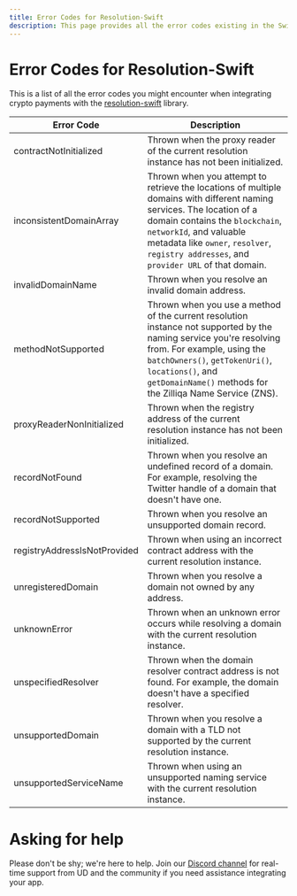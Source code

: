 ```yaml
---
title: Error Codes for Resolution-Swift
description: This page provides all the error codes existing in the Swift Resolution Library.
---
```


# Error Codes for Resolution-Swift

This is a list of all the error codes you might encounter when integrating crypto payments with the [resolution-swift](https://github.com/unstoppabledomains/resolution-swift) library.

| Error Code | Description |
|---|---|
| contractNotInitialized | Thrown when the proxy reader of the current resolution instance has not been initialized. |
| inconsistentDomainArray | Thrown when you attempt to retrieve the locations of multiple domains with different naming services. The location of a domain contains the `blockchain`, `networkId`, and valuable metadata like `owner`, `resolver`, `registry addresses`, and `provider URL` of that domain. |
| invalidDomainName | Thrown when you resolve an invalid domain address. |
| methodNotSupported | Thrown when you use a method of the current resolution instance not supported by the naming service you're resolving from. For example, using the `batchOwners()`, `getTokenUri()`, `locations()`, and `getDomainName()` methods for the Zilliqa Name Service (ZNS). |
| proxyReaderNonInitialized | Thrown when the registry address of the current resolution instance has not been initialized. |
| recordNotFound | Thrown when you resolve an undefined record of a domain. For example, resolving the Twitter handle of a domain that doesn't have one. |
| recordNotSupported | Thrown when you resolve an unsupported domain record. |
| registryAddressIsNotProvided | Thrown when using an incorrect contract address with the current resolution instance. |
| unregisteredDomain | Thrown when you resolve a domain not owned by any address. |
| unknownError | Thrown when an unknown error occurs while resolving a domain with the current resolution instance. |
| unspecifiedResolver | Thrown when the domain resolver contract address is not found. For example, the domain doesn't have a specified resolver. |
| unsupportedDomain | Thrown when you resolve a domain with a TLD not supported by the current resolution instance. |
| unsupportedServiceName | Thrown when using an unsupported naming service with the current resolution instance. |

# Asking for help

Please don't be shy; we're here to help. Join our [Discord channel](https://discord.gg/b6ZVxSZ9Hn) for real-time support from UD and the community if you need assistance integrating your app.
